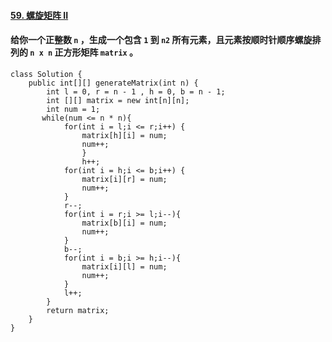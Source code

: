 #### [59. 螺旋矩阵 II](https://leetcode.cn/problems/spiral-matrix-ii/)

#### 给你一个正整数 `n` ，生成一个包含 `1` 到 `n2` 所有元素，且元素按顺时针顺序螺旋排列的 `n x n` 正方形矩阵 `matrix` 。

```
class Solution {
    public int[][] generateMatrix(int n) {
        int l = 0, r = n - 1 , h = 0, b = n - 1;
        int [][] matrix = new int[n][n];
        int num = 1;
       while(num <= n * n){
            for(int i = l;i <= r;i++) {
                matrix[h][i] = num;
                num++;
                }
                h++;
            for(int i = h;i <= b;i++) {
                matrix[i][r] = num;
                num++;
            }
            r--;
            for(int i = r;i >= l;i--){
                matrix[b][i] = num;
                num++;
            } 
            b--;
            for(int i = b;i >= h;i--){
                matrix[i][l] = num;
                num++;
            } 
            l++;
        }
        return matrix;
    }
}
```

